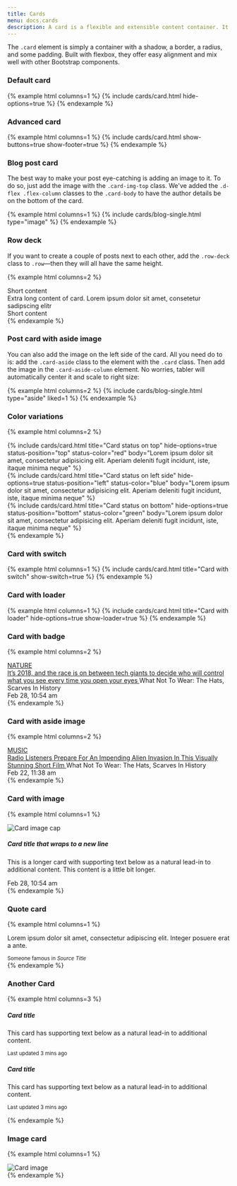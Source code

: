 ```yaml
---
title: Cards
menu: docs.cards
description: A card is a flexible and extensible content container. It includes options for headers and footers, a wide variety of content, contextual background colors, and powerful display options. 
---
```


The `.card` element is simply a container with a shadow, a border, a radius, and some padding. Built with flexbox, they offer easy alignment and mix well with other Bootstrap components.

### Default card

{% example html columns=1 %}
{% include cards/card.html hide-options=true %}
{% endexample %}

### Advanced card

{% example html columns=1 %}
{% include cards/card.html show-buttons=true show-footer=true %}
{% endexample %}

### Blog post card

The best way to make your post eye-catching is adding an image to it. To do so, just add the image with the `.card-img-top` class. We've added the `.d-flex .flex-column` classes to the `.card-body` to have the author details be on the bottom of the card.

{% example html columns=1 %}
{% include cards/blog-single.html type="image" %}
{% endexample %}

### Row deck

If you want to create a couple of posts next to each other, add the `.row-deck` class to `.row`—then they will all have the same height.

{% example html columns=2 %}
<div class="row row-cards row-deck">
    <div class="col-md-4">
        <div class="card">
            <div class="card-body">Short content</div>
        </div>
    </div>
    <div class="col-md-4">
        <div class="card">
            <div class="card-body">Extra long content of card. Lorem ipsum dolor sit amet, consetetur sadipscing elitr</div>
        </div>
    </div>
    <div class="col-md-4">
        <div class="card">
            <div class="card-body">Short content</div>
        </div>
    </div>
</div>
{% endexample %}

### Post card with aside image

You can also add the image on the left side of the card. All you need do to is: add the `.card-aside` class to the element with the `.card` class. Then add the image in the `.card-aside-column` element. No worries, tabler will automatically center it and scale to right size:

{% example html columns=2 %}
{% include cards/blog-single.html type="aside" liked=1 %}
{% endexample %}

### Color variations

{% example html columns=2 %}
<div class="row row-cards row-deck">
    <div class="col-md-4">
        {% include cards/card.html title="Card status on top" hide-options=true status-position="top" status-color="red" body="Lorem ipsum dolor sit amet, consectetur adipisicing elit. Aperiam deleniti fugit incidunt, iste, itaque minima neque" %}
    </div>
    <div class="col-md-4">
        {% include cards/card.html title="Card status on left side" hide-options=true status-position="left" status-color="blue" body="Lorem ipsum dolor sit amet, consectetur adipisicing elit. Aperiam deleniti fugit incidunt, iste, itaque minima neque"  %}
    </div>
    <div class="col-md-4">
        {% include cards/card.html title="Card status on bottom" hide-options=true status-position="bottom" status-color="green" body="Lorem ipsum dolor sit amet, consectetur adipisicing elit. Aperiam deleniti fugit incidunt, iste, itaque minima neque"  %}
    </div>
</div>
{% endexample %}


### Card with switch

{% example html columns=1 %}
{% include cards/card.html title="Card with switch" show-switch=true %}
{% endexample %}

### Card with loader

{% example html columns=1 %}
{% include cards/card.html title="Card with loader" hide-options=true show-loader=true %}
{% endexample %}

### Card with badge

{% example html columns=2 %}
<div class="card flex-row flex-row-reverse">
	<div class="media media-4x3 col-4">
		<a class="media-content " style="background-image:url({% include ui/image.html id=7 %})">
		</a>
		<div class="media-overlay overlay-top">
			<a href="#"><span class="badge badge-md text-uppercase bg-yellow">NATURE</span></a>
		</div>
		<div class="media-action ">
		</div>
	</div>
	<div class="card-body d-flex flex-column">
		<div class="flex-fill ">
			<a href="#" class="card-title text-md">
				It’s 2018, and the race is on between tech giants to decide who will control what you see every time you open your eyes
			</a>
			<a class="text-muted mt-2 ">What Not To Wear: The Hats, Scarves In History</a>
		</div>
		<div class="">
			<div class="text-muted text-sm">Feb 28, 10:54 am</div>
		</div>
	</div>
</div>
{% endexample %}

### Card with aside image

{% example html columns=2 %}
<div class="card flex-row">
	<div class="media media-4x3 col-4">
		<a class="media-content" style="background-image:url({% include ui/image.html id=6 %})"></a>
		<div class="media-overlay overlay-top">
			<a href="#"><span class="badge badge-md text-uppercase bg-white-overlay">MUSIC</span></a>
		</div>
		<div class="media-action ">
		</div>
	</div>
	<div class="card-body d-flex flex-column">
		<div class="flex-fill">
			<a href="#" class="card-title text-md">
				Radio Listeners Prepare For An Impending Alien Invasion In This Visually Stunning Short Film
			</a>
			<a class="text-muted mt-2">What Not To Wear: The Hats, Scarves In History</a>
		</div>
		<div class="text-muted text-sm">Feb 22, 11:38 am</div>
	</div>
</div>
{% endexample %}

### Card with image
{% example html columns=1 %}
<div class="card">
	<img class="card-img-top" src="{{ site.base }}/img/photos/{{ site.data.photos[17].file }}" alt="Card image cap">
	<div class="card-body">
		<h5 class="card-title">Card title that wraps to a new line</h5>
		<p class="card-text">This is a longer card with supporting text below as a natural lead-in to
			additional content. This content is a little bit longer.</p>
		<div class="text-muted text-sm">Feb 28, 10:54 am</div>
	</div>
</div>
{% endexample %}

### Quote card

{% example html columns=1 %}
<div class="card">
  <cardquote class="cardquote text-white bg-primary mb-0 card-body">
	 <p>Lorem ipsum dolor sit amet, consectetur adipiscing elit. Integer posuere erat a ante.</p>
	 <footer class="cardquote-footer">
		 <small>
			 Someone famous in <cite title="Source Title">Source Title</cite>
		 </small>
	 </footer>
  </cardquote>
  </div>
{% endexample %}

### Another Card

{% example html columns=3 %}
<div class="row row-deck">
   <div class="col-6">
      <div class="card text-center">
         <div class="card-body">
            <h5 class="card-title">Card title</h5>
            <p class="card-text">This card has supporting text below as a natural lead-in to additional
               content.</p>
            <p class="card-text">
               <small class="text-muted">Last updated 3 mins ago</small>
            </p>
         </div>
      </div>
   </div>
   <div class="col-6">
      <div class="card text-right">
         <div class="card-body">
            <h5 class="card-title">Card title</h5>
            <p class="card-text">This card has supporting text below as a natural lead-in to additional
               content.</p>
            <p class="card-text">
               <small class="text-muted">Last updated 3 mins ago</small>
            </p>
         </div>
      </div>
   </div>
</div>
{% endexample %}

### Image card

{% example html columns=1 %}
<div class="card">
	<img class="card-img" src="{{ site.base }}/img/photos/{{ site.data.photos[19].file }}" alt="Card image">
</div>
{% endexample %}
 
